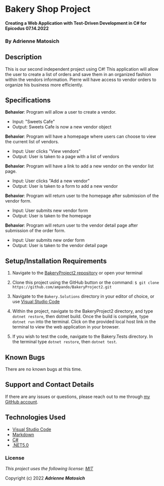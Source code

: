 # Bakery Shop Project 

#### Creating a Web Application with Test-Driven Development in C# for Epicodus 07.14.2022

### By Adrienne Matosich 

## Description

This is our second independent project using C#! This application will allow the user to create a list of orders and save them in an organized fashion within the vendors information. Pierre will have access to vendor orders to organize his business more efficiently.  



## Specifications

**Behavior**: Program will allow a user to create a vendor.
  * Input: "Sweets Cafe"
  * Output: Sweets Cafe is now a new vendor object

**Behavior**: Program will have a homepage where users can choose to view the current list of vendors.
  * Input: User clicks "View vendors"
  * Output: User is taken to a page with a list of vendors

**Behavior**: Program will have a link to add a new vendor on the vendor list page.
  * Input: User clicks "Add a new vendor"
  * Output: User is taken to a form to add a new vendor

**Behavior**: Program will return user to the homepage after submission of the vendor form.
  * Input: User submits new vendor form
  * Output: User is taken to the homepage
 
**Behavior**: Program will return user to the vendor detail page after submission of the order form.
  * Input: User submits new order form
  * Output: User is taken to the vendor detail page


## Setup/Installation Requirements

1.  Navigate to the [BakeryProject2 repository](https://github.com/ampando/BakeryProject2) or open your terminal

2. Clone this project using the GitHub button or the command:
`$ git clone https://github.com/ampando/BakeryProject2.git`

3. Navigate to the `Bakery.Solutions` directory in your editor of choice, or use [Visual Studio Code](https://code.visualstudio.com/)

5. Within the project, navigate to the BakeryProject2 directory, and type `dotnet restore`, then dotnet build. Once the build is complete, type `dotnet run` into the terminal. Click on the provided local host link in the terminal to view the web application in your browser.

6. If you wish to test the code, navigate to the Bakery.Tests directory. In the terminal type `dotnet restore`, then `dotnet test`.

## Known Bugs

There are no known bugs at this time.

## Support and Contact Details

If there are any issues or questions, please reach out to me through [my GitHub account](https://github.com/ampando).

## Technologies Used

*  [Visual Studio Code](https://code.visualstudio.com/)
*  [Markdown](https://daringfireball.net/projects/markdown/)
*  [C#](https://docs.microsoft.com/en-us/dotnet/csharp/)
*  [.NET5.0](https://dotnet.microsoft.com/download/dotnet-core/net5.0)

### License

*This project uses the following license: [MIT](https://opensource.org/licenses/MIT)*

Copyright (c) 2022 **_Adrienne Matosich_** 